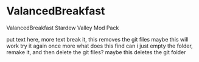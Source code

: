 # ValancedBreakfast
 ValancedBreakfast Stardew Valley Mod Pack
 
 put text here, more text
 break it, this removes the git files
 maybe this will work
 try it again
 once more
 what does this find
 can i just empty the folder, remake it, and then delete the git files?
 maybe this deletes the git folder
 
